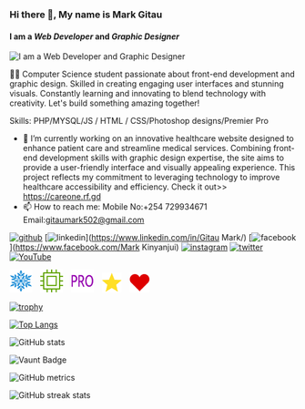 ### Hi there 👋, My name is **Mark Gitau**
#### I am a *Web Developer* and *Graphic Designer*
![I am a *Web Developer* and *Graphic Designer*](https://media.licdn.com/dms/image/D4D16AQH29c_WZQYA9g/profile-displaybackgroundimage-shrink_350_1400/0/1721390264693?e=1726704000&v=beta&t=SiC9OO14e7G4VJqBhrvoPYJrP0MQvaVD1Ky2B3pXjGc)

👨‍💻 Computer Science student passionate about front-end development and graphic design. Skilled in creating engaging user interfaces and stunning visuals. Constantly learning and innovating to blend technology with creativity. Let's build something amazing together!

Skills:  PHP/MYSQL/JS / HTML / CSS/Photoshop designs/Premier Pro

- 🔭 I’m currently working on  an innovative healthcare website designed to enhance patient care and streamline medical services. Combining front-end development skills with graphic design expertise, the site aims to provide a user-friendly interface and visually appealing experience. This project reflects my commitment to leveraging technology to improve healthcare accessibility and efficiency. Check it out>> https://careone.rf.gd 
- 📫 How to reach me: Mobile No:+254 729934671 Email:gitaumark502@gmail.com 


[<img src='https://cdn.jsdelivr.net/npm/simple-icons@3.0.1/icons/github.svg' alt='github' height='40'>](https://github.com/de-scientist)  [<img src='https://cdn.jsdelivr.net/npm/simple-icons@3.0.1/icons/linkedin.svg' alt='linkedin' height='40'>](https://www.linkedin.com/in/Gitau Mark/)  [<img src='https://cdn.jsdelivr.net/npm/simple-icons@3.0.1/icons/facebook.svg' alt='facebook' height='40'>](https://www.facebook.com/Mark Kinyanjui)  [<img src='https://cdn.jsdelivr.net/npm/simple-icons@3.0.1/icons/instagram.svg' alt='instagram' height='40'>](https://www.instagram.com/gitaumark/)  [<img src='https://cdn.jsdelivr.net/npm/simple-icons@3.0.1/icons/twitter.svg' alt='twitter' height='40'>](https://twitter.com/@GitauMark1)  [<img src='https://cdn.jsdelivr.net/npm/simple-icons@3.0.1/icons/youtube.svg' alt='YouTube' height='40'>](https://www.youtube.com/channel/@gitaumark9297)  

<a href='https://archiveprogram.github.com/'><img src='https://raw.githubusercontent.com/acervenky/animated-github-badges/master/assets/acbadge.gif' width='40' height='40'></a> <a href='https://docs.github.com/en/developers'><img src='https://raw.githubusercontent.com/acervenky/animated-github-badges/master/assets/devbadge.gif' width='40' height='40'></a> <a href='https://github.com/pricing'><img src='https://raw.githubusercontent.com/acervenky/animated-github-badges/master/assets/pro.gif' width='40' height='40'></a> <a href='https://stars.github.com/'><img src='https://raw.githubusercontent.com/acervenky/animated-github-badges/master/assets/starbadge.gif' width='35' height='35'></a> <a href='https://docs.github.com/en/github/supporting-the-open-source-community-with-github-sponsors'><img src='https://raw.githubusercontent.com/acervenky/animated-github-badges/master/assets/sponsorbadge.gif' width='35' height='35'></a> 

[![trophy](https://github-profile-trophy.vercel.app/?username=de-scientist)](https://github.com/ryo-ma/github-profile-trophy)

[![Top Langs](https://github-readme-stats.vercel.app/api/top-langs/?username=de-scientist)](https://github.com/anuraghazra/github-readme-stats)

![GitHub stats](https://github-readme-stats.vercel.app/api?username=de-scientist&show_icons=true)  

![Vaunt Badge](https://api.vaunt.dev/v1/github/entities/de-scientist/contributions?format=svg&private=false)  

![GitHub metrics](https://metrics.lecoq.io/de-scientist)  

![GitHub streak stats](https://streak-stats.demolab.com/?user=de-scientist)  

